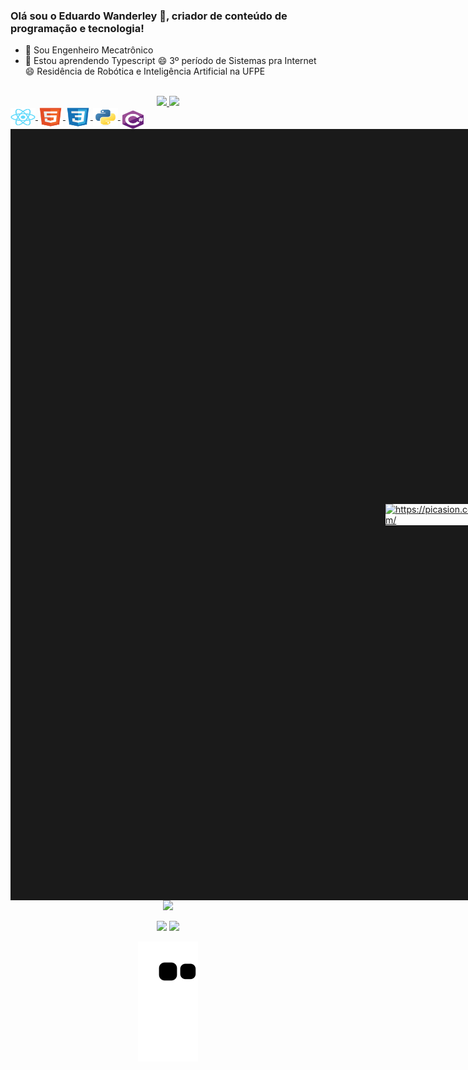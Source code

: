 ### Olá sou o Eduardo Wanderley 👋, criador de conteúdo de programação e tecnologia!

- 🔭 Sou Engenheiro Mecatrônico
- 🌱 Estou aprendendo Typescript
  😄 3º período de Sistemas pra Internet
  😄 Residência de Robótica e Inteligência Artificial na UFPE
  
<br>
 
<div align="center">
  <a href="https://github.com/eduardowanderleyde">
  <img height="180em" src="https://github-readme-stats.vercel.app/api?username=eduardowanderleyde&show_icons=true&theme=dracula&include_all_commits=true&count_private=true"/>
  <img height="180em" src="https://github-readme-stats.vercel.app/api/top-langs/?username=eduardowanderleyde&layout=compact&langs_count=7&theme=dracula"/>
</div>


  <img align="center" alt="Edu-React" height="30" width="40" src="https://raw.githubusercontent.com/devicons/devicon/master/icons/react/react-original.svg">
  <img align="center" alt="Edu-HTML" height="30" width="40" src="https://raw.githubusercontent.com/devicons/devicon/master/icons/html5/html5-original.svg">
  <img align="center" alt="Edu-CSS" height="30" width="40" src="https://raw.githubusercontent.com/devicons/devicon/master/icons/css3/css3-original.svg">
  <img align="center" alt="Edu-Python" height="30" width="40" src="https://raw.githubusercontent.com/devicons/devicon/master/icons/python/python-original.svg">
  <img align="middle" alt="Edu-Csharp" height="30" width="40" src="https://raw.githubusercontent.com/devicons/devicon/master/icons/csharp/csharp-original.svg">
</div>
  
 
 <div>
<div align="middle">
    <a align="left" href="https://picasion.com/"><img src="https://i.picasion.com/pic92/4aec6b9f34944f5da1e6e0e86c64e96c.gif" width="140" height="200" border="600" alt="https://picasion.com/" /></a><br /><a href="https://picasion.com/"></a>
 </div>
  
   <div align="center">
   <a href="https://instagram.com/eduardovvanda" target="_blank"><img src="https://img.shields.io/badge/-Instagram-%23E4405F?style=for-the-badge&logo=instagram&logoColor=white" target="_blank"></a> 

 <a href = "mailto:wanderley.eduardo@gmail.com"><img src="https://img.shields.io/badge/-Gmail-%23333?style=for-the-badge&logo=gmail&logoColor=white" target="_blank"></a>
  <a href="https://www.linkedin.com/in/eduardo-wanderley-57971622b/" target="_blank"><img src="https://img.shields.io/badge/-LinkedIn-%230077B5?style=for-the-badge&logo=linkedin&logoColor=white" target="_blank"></a> 
 
 
  ![Snake animation](https://github.com/eduardowanderleyde/eduardowanderleyde/blob/output/github-contribution-grid-snake.svg)
   </div>
  </div>

  ##
 
<div> 

</div>
